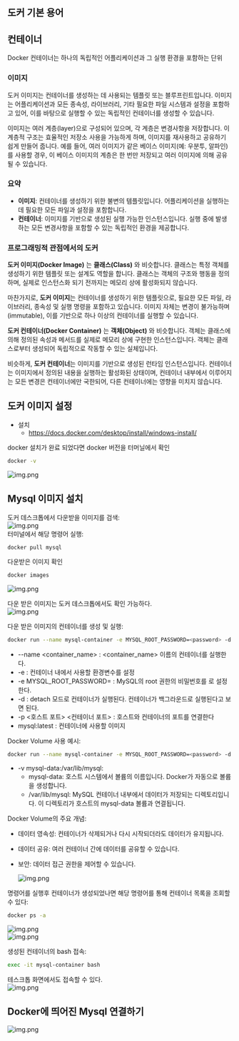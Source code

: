 ## 도커 기본 용어
## 컨테이너

Docker 컨테이너는 하나의 독립적인 어플리케이션과 그 실행 환경을 포함하는 단위

### 이미지

도커 이미지는 컨테이너를 생성하는 데 사용되는 템플릿 또는 블루프린트입니다. 이미지는 어플리케이션과 모든 종속성, 라이브러리, 기타 필요한 파일 시스템과 설정을 포함하고 있어, 이를 바탕으로 실행할 수 있는 독립적인 컨테이너를 생성할 수 있습니다.

이미지는 여러 계층(layer)으로 구성되어 있으며, 각 계층은 변경사항을 저장합니다. 이 계층적 구조는 효율적인 저장소 사용을 가능하게 하며, 이미지를 재사용하고 공유하기 쉽게 만들어 줍니다. 예를 들어, 여러 이미지가 같은 베이스 이미지(예: 우분투, 알파인)를 사용할 경우, 이 베이스 이미지의 계층은 한 번만 저장되고 여러 이미지에 의해 공유될 수 있습니다.

### **요약**

- **이미지**: 컨테이너를 생성하기 위한 불변의 템플릿입니다. 어플리케이션을 실행하는 데 필요한 모든 파일과 설정을 포함합니다.
- **컨테이너**: 이미지를 기반으로 생성된 실행 가능한 인스턴스입니다. 실행 중에 발생하는 모든 변경사항을 포함할 수 있는 독립적인 환경을 제공합니다.



### 프로그래밍적 관점에서의 도커

**도커 이미지(Docker Image)** 는 **클래스(Class)** 와 비슷합니다. 클래스는 특정 객체를 생성하기 위한 템플릿 또는 설계도 역할을 합니다. 클래스는 객체의 구조와 행동을 정의하며, 실제로 인스턴스화 되기 전까지는 메모리 상에 활성화되지 않습니다.

마찬가지로, **도커 이미지**는 컨테이너를 생성하기 위한 템플릿으로, 필요한 모든 파일, 라이브러리, 종속성 및 실행 명령을 포함하고 있습니다. 이미지 자체는 변경이 불가능하며(immutable), 이를 기반으로 하나 이상의 컨테이너를 실행할 수 있습니다.

**도커 컨테이너(Docker Container)** 는 **객체(Object)** 와 비슷합니다. 객체는 클래스에 의해 정의된 속성과 메서드를 실제로 메모리 상에 구현한 인스턴스입니다. 객체는 클래스로부터 생성되어 독립적으로 작동할 수 있는 실체입니다.

비슷하게, **도커 컨테이너**는 이미지를 기반으로 생성된 런타임 인스턴스입니다. 컨테이너는 이미지에서 정의된 내용을 실행하는 활성화된 상태이며, 컨테이너 내부에서 이루어지는 모든 변경은 컨테이너에만 국한되어, 다른 컨테이너에는 영향을 미치지 않습니다.  
  

## 도커 이미지 설정
- 설치
    - https://docs.docker.com/desktop/install/windows-install/

docker 설치가 완료 되었다면 docker 버전을 터머닐에서 확인
```sh
docker -v
```
![img.png](./img/img.png)  
  
## Mysql 이미지 설치
도커 데스크톱에서 다운받을 이미지를 검색:  
![img.png](./img/img_1.png)  
터미널에서 해당 명령어 실행:
```sh
docker pull mysql
```
  
다운받은 이미지 확인  
```sh
docker images
```
![img.png](./img/img_2.png)  
  
다운 받은 이미지는 도커 데스크톱에서도 확인 가능하다.  
![img.png](./img/img_3.png)  
  
다운 받은 이미지의 컨테이너를 생성 및 실행:  
```sh
docker run --name mysql-container -e MYSQL_ROOT_PASSWORD=<password> -d -p 3306:3306 mysql:latest
```  
*  --name <container_name> : <container_name> 이름의 컨테이너를 실행한다.
*  -e : 컨테이너 내에서 사용할 환경변수를 설정
*  -e MYSQL_ROOT_PASSWORD=<password> : MySQL의 root 권한의 비밀번호를 <password>로 설정한다.
*  -d : detach 모드로 컨테이너가 실행된다. 컨테이너가 백그라운드로 실행된다고 보면 된다.
*  -p <호스트 포트> <컨테이너 포트> : 호스트와 컨테이너의 포트를 연결한다
*  mysql:latest : 컨테이너에 사용할 이미지

Docker Volume 사용 예시:
```sh
docker run --name mysql-container -e MYSQL_ROOT_PASSWORD=<password> -d -v mysql-data:/var/lib/mysql mysql:latest
```
* -v mysql-data:/var/lib/mysql:
  - mysql-data: 호스트 시스템에서 볼륨의 이름입니다. Docker가 자동으로 볼륨을 생성합니다.
  -   /var/lib/mysql: MySQL 컨테이너 내부에서 데이터가 저장되는 디렉토리입니다. 이 디렉토리가 호스트의 mysql-data 볼륨과 연결됩니다.  

Docker Volume의 주요 개념:
- 데이터 영속성: 컨테이너가 삭제되거나 다시 시작되더라도 데이터가 유지됩니다.
- 데이터 공유: 여러 컨테이너 간에 데이터를 공유할 수 있습니다.
- 보안: 데이터 접근 권한을 제어할 수 있습니다.  



  ![img.png](./img/img_4.png)  
  
명령어를 실행후 컨테이너가 생성되었나면 해당 명령어를 통해 컨테이너 목록을 조회할 수 있다:
```sh
docker ps -a
```  
![img.png](./img/img_5.png)  
![img.png](./img/img_6.png)  
  
생성된 컨테이너의 bash 접속:  
```sh
exec -it mysql-container bash
```
  
테스크톱 화면에서도 접속할 수 있다.  
![img.png](./img/img_7.png)  
  
## Docker에 띄어진 Mysql 연결하기
![img.png](./img/img_8.png)  

  

  
  
